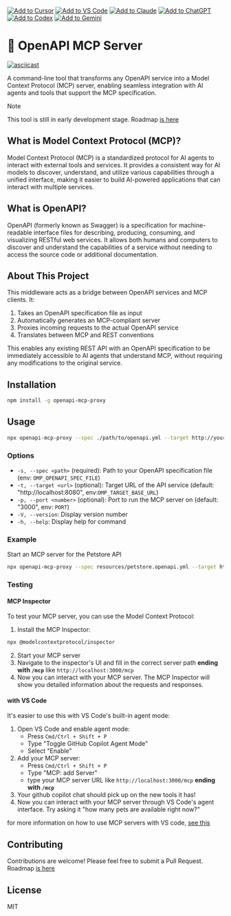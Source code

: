 [![Add to Cursor](https://fastmcp.me/badges/cursor_dark.svg)](https://fastmcp.me/MCP/Details/761/openapi-proxy)
[![Add to VS Code](https://fastmcp.me/badges/vscode_dark.svg)](https://fastmcp.me/MCP/Details/761/openapi-proxy)
[![Add to Claude](https://fastmcp.me/badges/claude_dark.svg)](https://fastmcp.me/MCP/Details/761/openapi-proxy)
[![Add to ChatGPT](https://fastmcp.me/badges/chatgpt_dark.svg)](https://fastmcp.me/MCP/Details/761/openapi-proxy)
[![Add to Codex](https://fastmcp.me/badges/codex_dark.svg)](https://fastmcp.me/MCP/Details/761/openapi-proxy)
[![Add to Gemini](https://fastmcp.me/badges/gemini_dark.svg)](https://fastmcp.me/MCP/Details/761/openapi-proxy)

# 🤖 OpenAPI MCP Server

[![asciicast](https://asciinema.org/a/716593.svg)](https://asciinema.org/a/716593)

A command-line tool that transforms any OpenAPI service into a Model Context Protocol (MCP) server, enabling seamless integration with AI agents and tools that support the MCP specification.

> [!NOTE]
> This tool is still in early development stage.
> Roadmap [is here](https://github.com/users/JacerOmri/projects/1/views/2)

## What is Model Context Protocol (MCP)?

Model Context Protocol (MCP) is a standardized protocol for AI agents to interact with external tools and services. It provides a consistent way for AI models to discover, understand, and utilize various capabilities through a unified interface, making it easier to build AI-powered applications that can interact with multiple services.

## What is OpenAPI?

OpenAPI (formerly known as Swagger) is a specification for machine-readable interface files for describing, producing, consuming, and visualizing RESTful web services. It allows both humans and computers to discover and understand the capabilities of a service without needing to access the source code or additional documentation.

## About This Project

This middleware acts as a bridge between OpenAPI services and MCP clients. It:

1. Takes an OpenAPI specification file as input
2. Automatically generates an MCP-compliant server
3. Proxies incoming requests to the actual OpenAPI service
4. Translates between MCP and REST conventions

This enables any existing REST API with an OpenAPI specification to be immediately accessible to AI agents that understand MCP, without requiring any modifications to the original service.

## Installation

```sh
npm install -g openapi-mcp-proxy
```

## Usage

```sh
npx openapi-mcp-proxy --spec ./path/to/openapi.yml --target http://your-api.com --port 3000
```

### Options

- `-s, --spec <path>` (required): Path to your OpenAPI specification file (env: `OMP_OPENAPI_SPEC_FILE`)
- `-t, --target <url>` (optional): Target URL of the API service (default: "http://localhost:8080", env:`OMP_TARGET_BASE_URL`)
- `-p, --port <number>` (optional): Port to run the MCP server on (default: "3000", env: `PORT`)
- `-V, --version`: Display version number
- `-h, --help`: Display help for command

### Example

Start an MCP server for the Petstore API
```sh
npx openapi-mcp-proxy --spec resources/petstore.openapi.yml --target https://petstore.swagger.io/v2
```

### Testing

#### MCP Inspector
To test your MCP server, you can use the Model Context Protocol:

1. Install the MCP Inspector:
```sh
npx @modelcontextprotocol/inspector
```
2. Start your MCP server
3. Navigate to the inspector's UI and fill in the correct server path **ending with `/mcp`** like
`http://localhost:3000/mcp`
4. Now you can interact with your MCP server. The MCP Inspector will show you detailed information about the requests and responses.


#### with VS Code 

It's easier to use this with VS Code's built-in agent mode:

1. Open VS Code and enable agent mode:
   - Press `Cmd/Ctrl + Shift + P`
   - Type "Toggle GitHub Copilot Agent Mode"
   - Select "Enable"
2. Add your MCP server:
   - Press `Cmd/Ctrl + Shift + P`
   - Type "MCP: add Server"
   - type your MCP server URL like `http://localhost:3000/mcp` **ending with `/mcp`**
3. Your github copilot chat should pick up on the new tools it has!
4. Now you can interact with your MCP server through VS Code's agent interface. Try asking it "how many pets are available right now?"

for more information on how to use MCP servers with VS code, [see this](https://code.visualstudio.com/docs/copilot/chat/mcp-servers#_use-mcp-tools-in-agent-mode)

## Contributing

Contributions are welcome! Please feel free to submit a Pull Request.
Roadmap [is here](https://github.com/users/JacerOmri/projects/1/views/2)

## License

MIT
